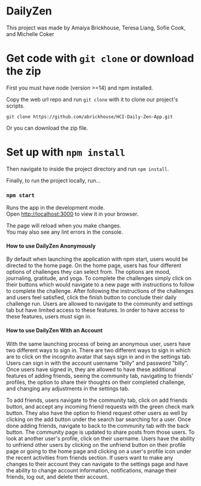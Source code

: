 # DailyZen

This project was made by Amaiya Brickhouse, Teresa Liang, Sofie Cook, and Michelle Coker

# Get code with `git clone` or download the zip
First you must have node (version >=14) and npm installed.

Copy the web url repo and run `git clone` with it to clone our project's scripts.

`git clone https://github.com/abrickhouse/HCI-Daily-Zen-App.git`

Or you can download the zip file.

# Set up with `npm install`
Then navigate to inside the project directory and run `npm install`.

Finally, to run the project locally, run...

### `npm start`

Runs the app in the development mode.\
Open [http://localhost:3000](http://localhost:3000) to view it in your browser.

The page will reload when you make changes.\
You may also see any lint errors in the console.

#### How to use DailyZen Anonymously
By default when launching the application with npm start, users would be directed to the home page. On the home page, users has four different options of challenges they
can select from. The options are mood, journaling, gratitude, and yoga. To complete the challenges simply click on their buttons which would navigate to a new page with
instructions to follow to complete the challenge. After following the instructions of the challenges and users feel satisfied, click the finish button to conclude their
daily challenge run. Users are allowed to navigate to the community and settings tab but have limited access to these features. In order to have access to these features,
users must sign in.

#### How to use DailyZen With an Account
With the same launching process of being an anonymous user, users have two different ways to sign in. There are two different ways to sign in which are to click on the
incognito avatar that says sign in and in the settings tab. Users can sign in with the account username "billy" and password "billy". Once users have signed in, they are
allowed to have these additional features of adding friends, seeing the community tab, navigating to friends' profiles, the option to share their thoughts on their
completed challenge, and changing any adjustments in the settings tab.

To add friends, users navigate to the community tab, click on add friends button, and accept any incoming friend requests with the green check mark button. They also have
the option to friend request other users as well by clicking on the add button under the search bar searching for a user. Once done adding friends, navigate to back
to the community tab with the back button. The community page is updated to share posts from those users. To look at another user's profile, click on their username. Users
have the ability to unfriend other users by clicking on the unfriend button on their profile page or going to the home page and clicking on a user's profile icon under the
recent activities from friends section. If users want to make any changes to their account they can navigate to the settings page and have the ability to change account
information, notifications, manage their friends, log out, and delete their account.


